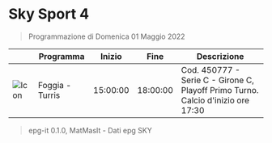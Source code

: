 # Sky Sport 4
> Programmazione di Domenica 01 Maggio 2022

||Programma|Inizio|Fine|Descrizione|
|---|---|---|---|---|
|![Icon](https://guidatv.sky.it/uuid/647255e2-bb2a-42d5-a848-dbe93a63f439/cover?md5ChecksumParam=296791d181ec611d739cd411fa7071ef)|Foggia - Turris|15:00:00|18:00:00|Cod. 450777 - Serie C - Girone C, Playoff Primo Turno. Calcio d&#039;inizio ore 17:30



 > epg-it 0.1.0, MatMasIt - Dati epg SKY